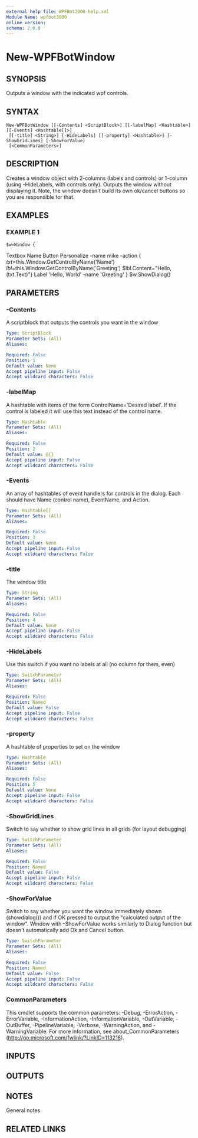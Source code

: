 ```yaml
---
external help file: WPFBot3000-help.xml
Module Name: wpfbot3000
online version:
schema: 2.0.0
---
```


# New-WPFBotWindow

## SYNOPSIS
Outputs a window with the indicated wpf controls.

## SYNTAX

```
New-WPFBotWindow [[-Contents] <ScriptBlock>] [[-labelMap] <Hashtable>] [[-Events] <Hashtable[]>]
 [[-title] <String>] [-HideLabels] [[-property] <Hashtable>] [-ShowGridLines] [-ShowForValue]
 [<CommonParameters>]
```

## DESCRIPTION
Creates a window object with 2-columns (labels and controls) or 1-column (using -HideLabels, with controls only).
Outputs the window without displaying it.
Note, the window doesn't build its own ok/cancel buttons so you are responsible for that.

## EXAMPLES

### EXAMPLE 1
```
$w=Window {
```

Textbox Name
    Button Personalize -name mike -action {
                                 $txt=$this.Window.GetControlByName('Name')
                                 $lbl=$this.Window.GetControlByName('Greeting')
                                 $lbl.Content="Hello, $($txt.Text)"}
    Label 'Hello, World' -name 'Greeting'
}
$w.ShowDialog()

## PARAMETERS

### -Contents
A scriptblock that outputs the controls you want in the window

```yaml
Type: ScriptBlock
Parameter Sets: (All)
Aliases:

Required: False
Position: 1
Default value: None
Accept pipeline input: False
Accept wildcard characters: False
```

### -labelMap
A hashtable with items of the form ControlName='Desired label'. 
If the control is labeled it will use this text instead of the control name.

```yaml
Type: Hashtable
Parameter Sets: (All)
Aliases:

Required: False
Position: 2
Default value: @{}
Accept pipeline input: False
Accept wildcard characters: False
```

### -Events
An array of hashtables of event handlers for controls in the dialog. 
Each should have Name (control name), EventName, and Action.

```yaml
Type: Hashtable[]
Parameter Sets: (All)
Aliases:

Required: False
Position: 3
Default value: None
Accept pipeline input: False
Accept wildcard characters: False
```

### -title
The window title

```yaml
Type: String
Parameter Sets: (All)
Aliases:

Required: False
Position: 4
Default value: None
Accept pipeline input: False
Accept wildcard characters: False
```

### -HideLabels
Use this switch if you want no labels at all (no column for them, even)

```yaml
Type: SwitchParameter
Parameter Sets: (All)
Aliases:

Required: False
Position: Named
Default value: False
Accept pipeline input: False
Accept wildcard characters: False
```

### -property
A hashtable of properties to set on the window

```yaml
Type: Hashtable
Parameter Sets: (All)
Aliases:

Required: False
Position: 5
Default value: None
Accept pipeline input: False
Accept wildcard characters: False
```

### -ShowGridLines
Switch to say whether to show grid lines in all grids (for layout debugging)

```yaml
Type: SwitchParameter
Parameter Sets: (All)
Aliases:

Required: False
Position: Named
Default value: False
Accept pipeline input: False
Accept wildcard characters: False
```

### -ShowForValue
Switch to say whether you want the window immediately shown (showdialog()) and if OK pressed
to output the "calculated output of the window". 
Window with -ShowForValue works similarly to 
Dialog function but doesn't automatically add Ok and Cancel button.

```yaml
Type: SwitchParameter
Parameter Sets: (All)
Aliases:

Required: False
Position: Named
Default value: False
Accept pipeline input: False
Accept wildcard characters: False
```

### CommonParameters
This cmdlet supports the common parameters: -Debug, -ErrorAction, -ErrorVariable, -InformationAction, -InformationVariable, -OutVariable, -OutBuffer, -PipelineVariable, -Verbose, -WarningAction, and -WarningVariable.
For more information, see about_CommonParameters (http://go.microsoft.com/fwlink/?LinkID=113216).

## INPUTS

## OUTPUTS

## NOTES
General notes

## RELATED LINKS
